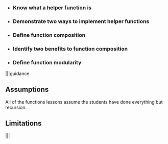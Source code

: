 * ### Know what a helper function is
* ### Demonstrate two ways to implement helper functions
* ### Define function composition
* ### Identify two benefits to function composition
* ### Define function modularity

|||guidance
## Assumptions
All of the functions lessons assume the students have done everything but recursion. 

## Limitations

|||
